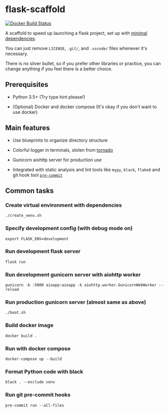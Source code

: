 # flask-scaffold

[![Docker Build Status](https://img.shields.io/docker/build/kigawas/flask-scaffold.svg)](https://hub.docker.com/r/kigawas/flask-scaffold/)

A scaffold to speed up launching a flask project, set up with [minimal dependencies](https://github.com/kigawas/flask-scaffold/blob/master/requirements-dev.txt).

You can just remove `LICENSE`, `.git/`, and `.vscode/` files whenever it's necessary.

There is no silver bullet, so if you prefer other libraries or practice, you can change anything if you feel there is a better choice.

## Prerequisites

-   Python 3.5+ (Try type hint please!)

-   (Optional) Docker and docker compose (It's okay if you don't want to use docker)

## Main features

-   Use blueprints to organize directory structure

-   Colorful logger in terminals, stolen from [tornado](https://github.com/tornadoweb/tornado/blob/master/tornado/log.py)

-   Gunicorn aiohttp server for production use

-   Integrated with static analysis and lint tools like `mypy`, `black`, `flake8` and git hook tool [`pre-commit`](https://pre-commit.com/#intro)

## Common tasks

### Create virtual environment with dependencies

    ./create_venv.sh

### Specify development config (with debug mode on)

    export FLASK_ENV=development

### Run development flask server

    flask run

### Run development gunicorn server with aiohttp worker

    gunicorn -b :5000 aioapp:aioapp -k aiohttp.worker.GunicornWebWorker --reload

### Run production gunicorn server (almost same as above)

    ./boot.sh

### Build docker image

    docker build .

### Run with docker compose

    docker-compose up --build

### Format Python code with black

    black . --exclude venv

### Run git pre-commit hooks

    pre-commit run --all-files
